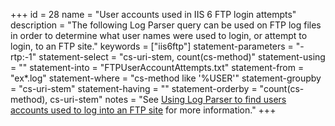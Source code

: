 +++
id = 28
name = "User accounts used in IIS 6 FTP login attempts"
description = "The following Log Parser query can be used on FTP log files in order to determine what user names were used to login, or attempt to login, to an FTP site."
keywords = ["iis6ftp"]
statement-parameters = "-rtp:-1"
statement-select = "cs-uri-stem, count(cs-method)"
statement-using = ""
statement-into = "FTPUserAccountAttempts.txt"
statement-from = "ex*.log"
statement-where = "cs-method like '%USER'"
statement-groupby = "cs-uri-stem"
statement-having = ""
statement-orderby = "count(cs-method), cs-uri-stem"
notes = "See <a href="http://strivinglife.com/words/post/Using-Log-Parser-to-find-users-accounts-used-to-log-into-an-FTP-site.aspx" rel="external">Using Log Parser to find users accounts used to log into an FTP site</a> for more information."
+++

